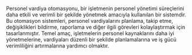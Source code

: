 Personel vardiya otomasyonu, bir işletmenin personel yönetimi süreçlerini daha etkili ve verimli bir şekilde yönetmek amacıyla kullanılan bir sistemdir. Bu otomasyon sistemleri, personel vardiyalarını planlama, takip etme, değişiklikleri bildirme, raporlama ve diğer ilgili görevleri kolaylaştırmak için tasarlanmıştır. Temel amaç, işletmelerin personel kaynaklarını daha iyi yönetmelerine, vardiyaları düzenli bir şekilde planlamalarına ve iş gücü verimliliğini artırmalarına yardımcı olmaktır.
